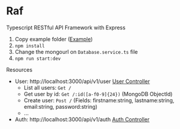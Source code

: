 # Raf
Typescript RESTful API Framework with Express

1. Copy example folder ([Example](https://github.com/marck1391/rest-api-framework/tree/master/example))
2. `npm install`
3. Change the mongourl on `Database.service.ts` file
4. `npm run start:dev`


Resources
- User: http://localhost:3000/api/v1/user [User Controller](https://github.com/marck1391/rest-api-framework/blob/master/example/Users.controller.ts)
  - List all users: `Get /`
  - Get user by id: `Get /:id([a-f0-9]{24})` (MongoDB ObjectId)
  - Create user: `Post /` (Fields: firstname:string, lastname:string, email:string, password:string)
  - ...
- Auth: http://localhost:3000/api/v1/auth [Auth Controller](https://github.com/marck1391/rest-api-framework/blob/master/example/Auth.controller.ts)
